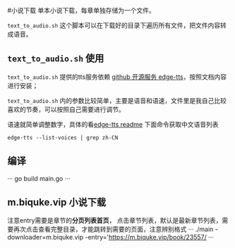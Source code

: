 #小说下载
单本小说下载，每章单独存储为一个文件。

`text_to_audio.sh` 这个脚本可以在下载好的目录下遍历所有文件，把文件内容转成语音。

## `text_to_audio.sh` 使用
`text_to_audio.sh` 提供的tts服务依赖 [github 开源服务 edge-tts](https://github.com/rany2/edge-tts)，按照文档内容进行安装；

`text_to_audio.sh` 内的参数比较简单，主要是语音和语速，文件里是我自己比较喜欢的节奏，可以按照自己需要进行调节。

语速就简单调整数字，具体的看[edge-tts readme](https://github.com/rany2/edge-tts?tab=readme-ov-file#changing-rate-volume-and-pitch)
下面命令获取中文语音列表
```
edge-tts --list-voices | grep zh-CN 
```

## 编译
···
go build main.go
···

## m.biquke.vip 小说下载
注意entry需要是章节的**分页列表首页**，
点击章节列表，默认是最新章节列表，需要再次点击查看完整目录，才能跳转到需要的页面，注意辨别格式
···
./main -downloader=m.biquke.vip -entry='https://m.biquke.vip/book/23557/
···
